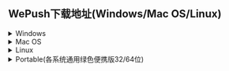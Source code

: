 ## WePush下载地址(Windows/Mac OS/Linux)  

<details>
<summary>Windows</summary>

[WePush-v4.2.1_200308-x64-Setup.exe](http://download.zhoubochina.com/exe/WePush-v4.2.1_200308-x64-Setup.exe)  
[WePush-v4.2.0_191129-x64-Setup.exe](http://download.zhoubochina.com/exe/WePush-v4.2.0_191129-x64-Setup.exe)  
[WePush-v4.1.1_191027-x64-Setup.exe](http://download.zhoubochina.com/exe/WePush-v4.1.1_191027-x64-Setup.exe)  
[WePush-v4.1.0_190930-x64-Setup.exe](http://download.zhoubochina.com/exe/WePush-v4.1.0_190930-x64-Setup.exe)  
[WePush-v4.0.0_190928-x64-Setup.exe](http://download.zhoubochina.com/exe/WePush-v4.0.0_190928-x64-Setup.exe)  
[WePush-v3.9.0_190915-x64-Setup.exe](http://download.zhoubochina.com/exe/WePush-v3.9.0_190915-x64-Setup.exe)  
[WePush-v3.8.0_190909-x64-Setup.exe](http://download.zhoubochina.com/exe/WePush-v3.8.0_190909-x64-Setup.exe)  
[WePush-v3.7.0_190904-x64-Setup.exe](http://download.zhoubochina.com/exe/WePush-v3.7.0_190904-x64-Setup.exe)  
[WePush-v3.6.3_190825-x64-Setup.exe](http://download.zhoubochina.com/exe/WePush-v3.6.3_190825-x64-Setup.exe)  
[WePush-v3.6.2_190811-x64-Setup.exe](http://download.zhoubochina.com/exe/WePush-v3.6.2_190811-x64-Setup.exe)  
[WePush-v3.6.1_190728-x64-Setup.exe](http://download.zhoubochina.com/exe/WePush-v3.6.1_190728-x64-Setup.exe)  
[WePush-with-jre-v3.6.1_190728-x64-Setup.exe](http://download.zhoubochina.com/exe/WePush-with-jre-v3.6.1_190728-x64-Setup.exe)  
[WePush-v3.6.0_190721-x64-Setup.exe](http://download.zhoubochina.com/exe/WePush-v3.6.0_190721-x64-Setup.exe)  
[WePush-with-jre-v3.6.0_190721-x64-Setup.exe](http://download.zhoubochina.com/exe/WePush-with-jre-v3.6.0_190721-x64-Setup.exe)  
[WePush-v3.5.0_190713-x64-Setup.exe](http://download.zhoubochina.com/exe/WePush-v3.5.0_190713-x64-Setup.exe)  
[WePush-with-jre-v3.5.0_190713-x64-Setup.exe](http://download.zhoubochina.com/exe/WePush-with-jre-v3.5.0_190713-x64-Setup.exe)  
[WePush-v3.4.2_190630-x64-Setup.exe](http://download.zhoubochina.com/exe/WePush-v3.4.2_190630-x64-Setup.exe)  
[WePush-with-jre-v3.4.2_190630-x64-Setup.exe](http://download.zhoubochina.com/exe/WePush-with-jre-v3.4.2_190630-x64-Setup.exe)  
[WePush-v3.4.1_190624-x64-Setup.exe](http://download.zhoubochina.com/exe/WePush-v3.4.1_190624-x64-Setup.exe)  
[WePush-with-jre-v3.4.1_190624-x64-Setup.exe](http://download.zhoubochina.com/exe/WePush-with-jre-v3.4.1_190624-x64-Setup.exe)  
[WePush-v3.4.0_190619-x64-Setup.exe](http://download.zhoubochina.com/exe/WePush-v3.4.0_190619-x64-Setup.exe)  
[WePush-with-jre-v3.4.0_190619-x64-Setup.exe](http://download.zhoubochina.com/exe/WePush-with-jre-v3.4.0_190619-x64-Setup.exe)  
[WePush-v3.3.0_190608-x64-Setup.exe](http://download.zhoubochina.com/exe/WePush-v3.3.0_190608-x64-Setup.exe)  
[WePush-with-jre-v3.3.0_190608-x64-Setup.exe](http://download.zhoubochina.com/exe/WePush-with-jre-v3.3.0_190608-x64-Setup.exe)  
[WePush-v3.2.1_190603-x64-Setup.exe](http://download.zhoubochina.com/exe/WePush-v3.2.1_190603-x64-Setup.exe)  
[WePush-with-jre-v3.2.1_190603-x64-Setup.exe](http://download.zhoubochina.com/exe/WePush-with-jre-v3.2.1_190603-x64-Setup.exe)  
[WePush-v3.2.0_190601-x64-Setup.exe](http://download.zhoubochina.com/exe/WePush-v3.2.0_190601-x64-Setup.exe)  
[WePush-with-jre-v3.2.0_190601-x64-Setup.exe](http://download.zhoubochina.com/exe/WePush-with-jre-v3.2.0_190601-x64-Setup.exe)  
[WePush-v3.1.0_190524-x64-Setup.exe](http://download.zhoubochina.com/exe/WePush-v3.1.0_190524-x64-Setup.exe)  
[WePush-with-jre-v3.1.0_190524-x64-Setup.exe](http://download.zhoubochina.com/exe/WePush-with-jre-v3.1.0_190524-x64-Setup.exe)  
[WePush-v3.0.0_190516-x64-Setup.exe](http://download.zhoubochina.com/exe/WePush-v3.0.0_190516-x64-Setup.exe)  
[WePush-with-jre-v3.0.0_190516-x64-Setup.exe](http://download.zhoubochina.com/exe/WePush-with-jre-v3.0.0_190516-x64-Setup.exe)  
[WePush-v2.3.3_190107-x64-Setup.exe](http://download.zhoubochina.com/exe/WePush-v2.3.3_190107-x64-Setup.exe)  
[WePush-with-jre-v2.3.3_190107-x64-Setup.exe](http://download.zhoubochina.com/exe/WePush-with-jre-v2.3.3_190107-x64-Setup.exe)  
[WePush-v2.3.2_181227-x64-Setup.exe](http://download.zhoubochina.com/exe/WePush-v2.3.2_181227-x64-Setup.exe)  
[WePush-with-jre-v2.3.2_181227-x64-Setup.exe](http://download.zhoubochina.com/exe/WePush-with-jre-v2.3.2_181227-x64-Setup.exe)  
[WePush-v2.3.1_180721-x64-Setup.exe](http://download.zhoubochina.com/exe/WePush-v2.3.1_180721-x64-Setup.exe)  
[WePush-with-jre-v2.3.1_180721-x64-Setup.exe](http://download.zhoubochina.com/exe/WePush-with-jre-v2.3.1_180721-x64-Setup.exe)  
[WePush-v2.3.0_180714-x64-Setup.exe](http://download.zhoubochina.com/exe/WePush-v2.3.0_180714-x64-Setup.exe)  
[WePush-with-jre-v2.3.0_180714-x64-Setup.exe](http://download.zhoubochina.com/exe/WePush-with-jre-v2.3.0_180714-x64-Setup.exe)  
[WePush-v2.2.1_180625-x64-Setup.exe](http://download.zhoubochina.com/exe/WePush-v2.2.1_180625-x64-Setup.exe)  
[WePush-with-jre-v2.2.1_180625-x64-Setup.exe](http://download.zhoubochina.com/exe/WePush-with-jre-v2.2.1_180625-x64-Setup.exe)  
[WePush-v2.2.0_180516-x64-Setup.exe](http://download.zhoubochina.com/exe/WePush-v2.2.0_180516-x64-Setup.exe)  
[WePush-with-jre-v2.2.0_180516-x64-Setup.exe](http://download.zhoubochina.com/exe/WePush-with-jre-v2.2.0_180516-x64-Setup.exe)  
[WePush-v2.1.0_180509-x64-Setup.exe](http://download.zhoubochina.com/exe/WePush-v2.1.0_180509-x64-Setup.exe)  
[WePush-with-jre-v2.1.0_180509-x64-Setup.exe](http://download.zhoubochina.com/exe/WePush-with-jre-v2.1.0_180509-x64-Setup.exe)  
[WePush-v2.0.2_180401-x64-Setup.exe](http://download.zhoubochina.com/exe/WePush-v2.0.2_180401-x64-Setup.exe)  
[WePush-with-jre-v2.0.2_180401-x64-Setup.exe](http://download.zhoubochina.com/exe/WePush-with-jre-v2.0.2_180401-x64-Setup.exe)  
[WePush-v2.0.1_180401-x64-Setup.exe](http://download.zhoubochina.com/exe/WePush-v2.0.1_180401-x64-Setup.exe)  
[WePush-with-jre-v2.0.1_180401-x64-Setup.exe](http://download.zhoubochina.com/exe/WePush-with-jre-v2.0.1_180401-x64-Setup.exe)  
[WePush-v2.0.0_180319-x64-Setup.exe](http://download.zhoubochina.com/exe/WePush-v2.0.0_180319-x64-Setup.exe)  
[WePush-with-jre-v2.0.0_180319-x64-Setup.exe](http://download.zhoubochina.com/exe/WePush-with-jre-v2.0.0_180319-x64-Setup.exe)  
[WePush-v1.10.0_180316-x64-Setup.exe](http://download.zhoubochina.com/exe/WePush-v1.10.0_180316-x64-Setup.exe)  
[WePush-with-jre-v1.10.0_180316-x64-Setup.exe](http://download.zhoubochina.com/exe/WePush-with-jre-v1.10.0_180316-x64-Setup.exe)  
[WePush-v1.9.0_180228-x64-Setup.exe](http://download.zhoubochina.com/exe/WePush-v1.9.0_180228-x64-Setup.exe)  
[WePush-with-jre-v1.9.0_180228-x64-Setup.exe](http://download.zhoubochina.com/exe/WePush-with-jre-v1.9.0_180228-x64-Setup.exe)  
[WePush-v1.8.0_180226-x64-Setup.exe](http://download.zhoubochina.com/exe/WePush-v1.8.0_180226-x64-Setup.exe)  
[WePush-with-jre-v1.8.0_180226-x64-Setup.exe](http://download.zhoubochina.com/exe/WePush-with-jre-v1.8.0_180226-x64-Setup.exe)  
[WePush-v1.7.0_180226-x64-Setup.exe](http://download.zhoubochina.com/exe/WePush-v1.7.0_180226-x64-Setup.exe)  
[WePush-v1.6.0_180222-x64-Setup.exe](http://download.zhoubochina.com/exe/WePush-v1.6.0_180222-x64-Setup.exe)  
[WePush-v1.5.0-180209-x64-Setup.exe](http://download.zhoubochina.com/exe/WePush-v1.5.0-180209-x64-Setup.exe)  
[WePush-v1.4.0-180209-x64-Setup.exe](http://download.zhoubochina.com/exe/WePush-v1.4.0-180209-x64-Setup.exe)  
[WePush-v1.3.0-180207-x64-Setup.exe](http://download.zhoubochina.com/exe/WePush-v1.3.0-180207-x64-Setup.exe)  
[WePush-v1.2.0-170831-x64-Setup.exe](http://download.zhoubochina.com/exe/WePush-v1.2.0-170831-x64-Setup.exe)  
[WePush-v1.0.1-170626-x64-Setup.exe](http://download.zhoubochina.com/exe/WePush-v1.0.1-170626-x64-Setup.exe)  
[WePush-v1.0.0-170622-x64-Setup.exe](http://download.zhoubochina.com/exe/WePush-v1.0.0-170622-x64-Setup.exe)  

</details>

<details>
<summary>Mac OS</summary>

[v_4.2.1_200308.app](http://download.zhoubochina.com/mac/4.2.1.zip)  
[v_4.1.1_191027.app](http://download.zhoubochina.com/mac/4.1.1.zip)  
[v_3.9.0_190915.app](http://download.zhoubochina.com/mac/3.9.0.zip)  
[v_3.6.2_190811.app](http://download.zhoubochina.com/mac/3.6.2.zip)  
[v_3.6.1_190728.app](http://download.zhoubochina.com/mac/3.6.1.zip)  
[v_3.6.0_190721.app](http://download.zhoubochina.com/mac/3.6.0.zip)  
[v_3.5.0_190713.app](http://download.zhoubochina.com/mac/3.5.0.zip)  
[v_3.4.1_190624.app](http://download.zhoubochina.com/mac/3.4.1.zip)  
[v_3.4.2_190630.app](http://download.zhoubochina.com/mac/3.4.2.zip)  
[v_3.4.0_190619.app](http://download.zhoubochina.com/mac/3.4.0.zip)  
[v_3.3.0_190608.app](http://download.zhoubochina.com/mac/3.3.0.zip)  
[v_3.2.1_190603.app](http://download.zhoubochina.com/mac/3.2.1.zip)  
[v_3.2.0_190601.app](http://download.zhoubochina.com/mac/3.2.0.zip)  
[v_3.1.0_190524.app](http://download.zhoubochina.com/mac/v_3.1.0_190524/WePush.app.zip)  
[v_3.1.0_190524-with-jre.app](http://download.zhoubochina.com/mac/v_3.1.0_190524/WePushWithJre.app.zip)  
[v_3.0.0_190516.app](http://download.zhoubochina.com/mac/v_3.0.0_190516/WePush.app.zip)  
[v_3.0.0_190516-with-jre.app](http://download.zhoubochina.com/mac/v_3.0.0_190516/WePushWithJre.app.zip)  
[v_2.3.2_181231.app](http://download.zhoubochina.com/mac/v_2.3.2_181231/WePush.app.zip)  
[v_2.3.2_181231-with-jre.app](http://download.zhoubochina.com/mac/v_2.3.2_181231/WePushWithJre.app.zip)  
[v_2.3.1_180721.app](http://download.zhoubochina.com/mac/v_2.3.1_180721/WePush.app.zip)  
[v_2.3.1_180721-with-jre.app](http://download.zhoubochina.com/mac/v_2.3.1_180721/WePushWithJre.app.zip)  
[v_2.2.0_180516.app](http://download.zhoubochina.com/mac/v_2.2.0_180516/WePush.app.zip)  
[v_2.2.0_180516-with-jre.app](http://download.zhoubochina.com/mac/v_2.2.0_180516/WePushWithJre.app.zip)  
[v_2.1.0_180509.app](http://download.zhoubochina.com/mac/v_2.1.0_180509/WePush.app.zip)  
[v_2.1.0_180509-with-jre.app](http://download.zhoubochina.com/mac/v_2.1.0_180509/WePushWithJre.app.zip)  
[v_2.0.2_180401.app](http://download.zhoubochina.com/mac/v_2.0.2_180401/WePush.app.zip)  
[v_2.0.2_180401-with-jre.app](http://download.zhoubochina.com/mac/v_2.0.2_180401/WePushWithJre.app.zip)  
[v_2.0.1_180401.app](http://download.zhoubochina.com/mac/v_2.0.1_180401/WePush.app.zip)  
[v_2.0.1_180401-with-jre.app](http://download.zhoubochina.com/mac/v_2.0.1_180401/WePushWithJre.app.zip)  
[v_2.0.0_180317.app](http://download.zhoubochina.com/mac/v_2.0.0_180317/WePush.app.zip)  
[v_2.0.0_180317-with-jre.app](http://download.zhoubochina.com/mac/v_2.0.0_180317/WePushWithJre.app.zip)  
[v_1.10.0_180316.app](http://download.zhoubochina.com/mac/v_1.10.0_180316/WePush.app.zip)  
[v_1.10.0_180316-with-jre.app](http://download.zhoubochina.com/mac/v_1.10.0_180316/WePushWithJre.app.zip)  
[v_1.9.0_180228.app](http://download.zhoubochina.com/mac/v_1.9.0_180228/WePush.app.zip)  
[v_1.9.0_180228-with-jre.app](http://download.zhoubochina.com/mac/v_1.9.0_180228/WePushWithJre.app.zip)  
[v_1.8.0_180226.app](http://download.zhoubochina.com/mac/v_1.8.0_180226/WePush.app.zip)  
[v_1.8.0_180226-with-jre.app](http://download.zhoubochina.com/mac/v_1.8.0_180226/WePushWithJre.app.zip)  

</details>

<details>
<summary>Linux</summary>

[v4.2.1_200308](http://download.zhoubochina.com/linux/WePush-4.2.1.zip)  
[v4.2.0_191129](http://download.zhoubochina.com/linux/WePush-4.2.0.zip)  
[v4.1.1_191027](http://download.zhoubochina.com/linux/WePush-4.1.1.zip)  

</details>

<details>
<summary>Portable(各系统通用绿色便携版32/64位)</summary>

[v4.2.1_200308](http://download.zhoubochina.com/linux/WePush-4.2.1.zip)  
[v4.2.0_191129](http://download.zhoubochina.com/linux/WePush-4.2.0.zip)  
[v4.1.1_191027](http://download.zhoubochina.com/linux/WePush-4.1.1.zip)  
[v4.1.0_190930](http://download.zhoubochina.com/linux/WePush-4.1.0.zip)  
[v4.0.0_190928](http://download.zhoubochina.com/linux/WePush-4.0.0.zip)  
</details>
